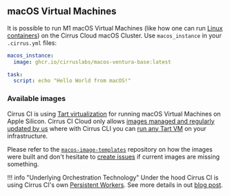 ## macOS Virtual Machines

It is possible to run M1 macOS Virtual Machines (like how one can run [Linux containers](linux.md)) on the Cirrus Cloud macOS Cluster. 
Use `macos_instance` in your `.cirrus.yml` files:

```yaml
macos_instance:
  image: ghcr.io/cirruslabs/macos-ventura-base:latest

task:
  script: echo "Hello World from macOS!"
```

### Available images

Cirrus CI is using [Tart virtualization](https://github.com/cirruslabs/tart) for running macOS Virtual Machines on Apple Silicon.
Cirrus CI Cloud only allows [images managed and regularly updated by us](https://github.com/orgs/cirruslabs/packages?tab=packages&q=macos)
where with Cirrus CLI you can [run any Tart VM](https://github.com/cirruslabs/tart/blob/main/README.md#ci-integration) on your infrastructure.

Please refer to the [`macos-image-templates`](https://github.com/cirruslabs/macos-image-templates) repository on how the images were built and
don't hesitate to [create issues](https://github.com/cirruslabs/macos-image-templates/issues) if current images are missing something.

!!! info "Underlying Orchestration Technology"
    Under the hood Cirrus CI is using Cirrus CI's own [Persistent Workers](persistent-workers.md). See more details in
    out [blog post](https://medium.com/cirruslabs/new-macos-task-execution-architecture-for-cirrus-ci-604250627c94).

